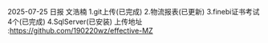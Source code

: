 2025-07-25 日报 文浩楠
1.git上传(已完成)
2.物流报表(已更新)
3.finebi证书考试 4个(已完成)
4.SqlServer(已安装)
上传地址 :https://github.com/190220wz/effective-MZ